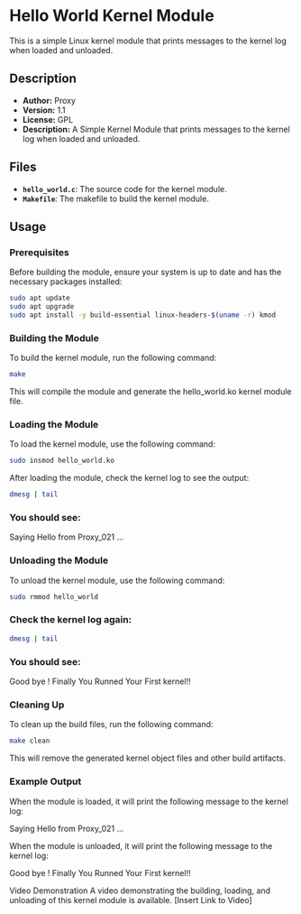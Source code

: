# Hello World Kernel Module

This is a simple Linux kernel module that prints messages to the kernel log when loaded and unloaded.

## Description

- **Author:** Proxy
- **Version:** 1.1
- **License:** GPL
- **Description:** A Simple Kernel Module that prints messages to the kernel log when loaded and unloaded.

## Files

- **`hello_world.c`**: The source code for the kernel module.
- **`Makefile`**: The makefile to build the kernel module.

## Usage

### Prerequisites

Before building the module, ensure your system is up to date and has the necessary packages installed:

```sh
sudo apt update
sudo apt upgrade
sudo apt install -y build-essential linux-headers-$(uname -r) kmod
```

### Building the Module
To build the kernel module, run the following command:

```sh
make
```
This will compile the module and generate the hello_world.ko kernel module file.

### Loading the Module
To load the kernel module, use the following command:

```sh
sudo insmod hello_world.ko
```
After loading the module, check the kernel log to see the output:

```sh
dmesg | tail
```
### You should see:
Saying Hello from Proxy_021 ...

### Unloading the Module
To unload the kernel module, use the following command:

```sh
sudo rmmod hello_world
```
### Check the kernel log again:

```sh
dmesg | tail
```

### You should see:
Good bye ! Finally You Runned Your First kernel!!

### Cleaning Up
To clean up the build files, run the following command:

```sh
make clean
```
This will remove the generated kernel object files and other build artifacts.

### Example Output
When the module is loaded, it will print the following message to the kernel log:

Saying Hello from Proxy_021 ...

When the module is unloaded, it will print the following message to the kernel log:

Good bye ! Finally You Runned Your First kernel!!

Video Demonstration
A video demonstrating the building, loading, and unloading of this kernel module is available. [Insert Link to Video]
